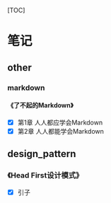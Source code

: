 [TOC]

# 笔记

## other

### markdown

#### 《了不起的Markdown》

- [x] 第1章 人人都应学会Markdown
- [x] 第2章 人人都能学会Markdown

## design_pattern

### 《Head First设计模式》

- [x] 引子
